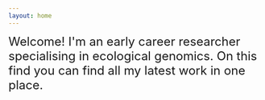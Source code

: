 ```yaml
---
layout: home
---
```


<font size = "5"> Welcome! I'm an early career researcher specialising in ecological genomics. On this find you can find all my latest work in one place.</font>
<br>
<br>